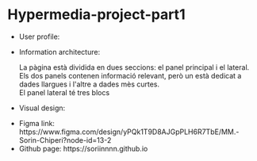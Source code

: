 # Hypermedia-project-part1

<ul>
  <li>
    User profile:
    <p></p>
  </li>
  <li>
    Information architecture:
    <p>La pàgina està dividida en dues seccions: el panel principal i el lateral. Els dos panels contenen informació 
       relevant, però   un està dedicat a dades llargues i l'altre a dades mès curtes.<br/>
       El panel lateral té tres blocs
    </p>
  </li>
  <li>
    Visual design:
    <p></p>
  </li>
  <li>
    Figma link: https://www.figma.com/design/yPQk1T9D8AJGpPLH6R7TbE/MM.-Sorin-Chiperi?node-id=13-2
  </li>
  <li>
    Github page: https://soriinnnn.github.io
  </li>
</ul>
